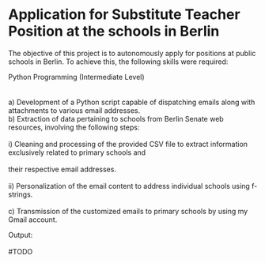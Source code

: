 # Application for Substitute Teacher Position at the schools in Berlin 

The objective of this project is to autonomously apply for positions at public schools in Berlin. To achieve this, the following skills were required:<br> 

Python Programming (Intermediate Level)<br> 
<br>
<br>
  a) Development of a Python script capable of dispatching emails along with attachments to various email addresses.<br>b) Extraction of data pertaining to schools from Berlin Senate web resources, involving the following steps:<br> 
  <br>
    i) Cleaning and processing of the provided CSV file to extract information exclusively related to primary schools and<br>      
       their respective email addresses.<br><br>
    ii) Personalization of the email content to address individual schools using f-strings.<br><br> 
  c) Transmission of the customized emails to primary schools by using my Gmail account.<br> 

Output:<br>  
#TODO
